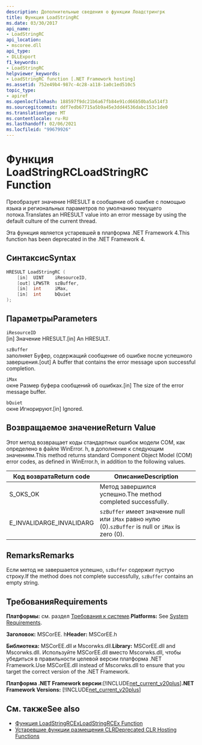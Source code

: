 ```yaml
---
description: Дополнительные сведения о функции Лоадстрингрк
title: Функция LoadStringRC
ms.date: 03/30/2017
api_name:
- LoadStringRC
api_location:
- mscoree.dll
api_type:
- DLLExport
f1_keywords:
- LoadStringRC
helpviewer_keywords:
- LoadStringRC function [.NET Framework hosting]
ms.assetid: 752e49b4-987c-4c28-a118-1a0c1ed510c5
topic_type:
- apiref
ms.openlocfilehash: 188597f9dc21b6a67fb84e91cd66b50ba5a514f3
ms.sourcegitcommit: ddf7edb67715a5b9a45e3dd44536dabc153c1de0
ms.translationtype: MT
ms.contentlocale: ru-RU
ms.lasthandoff: 02/06/2021
ms.locfileid: "99679926"
---
```

# <a name="loadstringrc-function"></a><span data-ttu-id="f11a1-103">Функция LoadStringRC</span><span class="sxs-lookup"><span data-stu-id="f11a1-103">LoadStringRC Function</span></span>

<span data-ttu-id="f11a1-104">Преобразует значение HRESULT в сообщение об ошибке с помощью языка и региональных параметров по умолчанию текущего потока.</span><span class="sxs-lookup"><span data-stu-id="f11a1-104">Translates an HRESULT value into an error message by using the default culture of the current thread.</span></span>  
  
 <span data-ttu-id="f11a1-105">Эта функция является устаревшей в платформа .NET Framework 4.</span><span class="sxs-lookup"><span data-stu-id="f11a1-105">This function has been deprecated in the .NET Framework 4.</span></span>  
  
## <a name="syntax"></a><span data-ttu-id="f11a1-106">Синтаксис</span><span class="sxs-lookup"><span data-stu-id="f11a1-106">Syntax</span></span>  
  
```cpp  
HRESULT LoadStringRC (  
    [in]  UINT    iResourceID,
    [out] LPWSTR  szBuffer,
    [in]  int     iMax,
    [in]  int     bQuiet  
);  
```  
  
## <a name="parameters"></a><span data-ttu-id="f11a1-107">Параметры</span><span class="sxs-lookup"><span data-stu-id="f11a1-107">Parameters</span></span>  

 `iResourceID`  
 <span data-ttu-id="f11a1-108">[in] Значение HRESULT.</span><span class="sxs-lookup"><span data-stu-id="f11a1-108">[in] An HRESULT.</span></span>  
  
 `szBuffer`  
 <span data-ttu-id="f11a1-109">заполняет Буфер, содержащий сообщение об ошибке после успешного завершения.</span><span class="sxs-lookup"><span data-stu-id="f11a1-109">[out] A buffer that contains the error message upon successful completion.</span></span>  
  
 `iMax`  
 <span data-ttu-id="f11a1-110">окне Размер буфера сообщений об ошибках.</span><span class="sxs-lookup"><span data-stu-id="f11a1-110">[in] The size of the error message buffer.</span></span>  
  
 `bQuiet`  
 <span data-ttu-id="f11a1-111">окне Игнорируют.</span><span class="sxs-lookup"><span data-stu-id="f11a1-111">[in] Ignored.</span></span>  
  
## <a name="return-value"></a><span data-ttu-id="f11a1-112">Возвращаемое значение</span><span class="sxs-lookup"><span data-stu-id="f11a1-112">Return Value</span></span>  

 <span data-ttu-id="f11a1-113">Этот метод возвращает коды стандартных ошибок модели COM, как определено в файле WinError. h, в дополнение к следующим значениям.</span><span class="sxs-lookup"><span data-stu-id="f11a1-113">This method returns standard Component Object Model (COM) error codes, as defined in WinError.h, in addition to the following values.</span></span>  
  
|<span data-ttu-id="f11a1-114">Код возврата</span><span class="sxs-lookup"><span data-stu-id="f11a1-114">Return code</span></span>|<span data-ttu-id="f11a1-115">Описание</span><span class="sxs-lookup"><span data-stu-id="f11a1-115">Description</span></span>|  
|-----------------|-----------------|  
|<span data-ttu-id="f11a1-116">S_OK</span><span class="sxs-lookup"><span data-stu-id="f11a1-116">S_OK</span></span>|<span data-ttu-id="f11a1-117">Метод завершился успешно.</span><span class="sxs-lookup"><span data-stu-id="f11a1-117">The method completed successfully.</span></span>|  
|<span data-ttu-id="f11a1-118">E_INVALIDARG</span><span class="sxs-lookup"><span data-stu-id="f11a1-118">E_INVALIDARG</span></span>|<span data-ttu-id="f11a1-119">`szBuffer` имеет значение null или `iMax` равно нулю (0).</span><span class="sxs-lookup"><span data-stu-id="f11a1-119">`szBuffer` is null or `iMax` is zero (0).</span></span>|  
  
## <a name="remarks"></a><span data-ttu-id="f11a1-120">Remarks</span><span class="sxs-lookup"><span data-stu-id="f11a1-120">Remarks</span></span>  

 <span data-ttu-id="f11a1-121">Если метод не завершается успешно, `szBuffer` содержит пустую строку.</span><span class="sxs-lookup"><span data-stu-id="f11a1-121">If the method does not complete successfully, `szBuffer` contains an empty string.</span></span>  
  
## <a name="requirements"></a><span data-ttu-id="f11a1-122">Требования</span><span class="sxs-lookup"><span data-stu-id="f11a1-122">Requirements</span></span>  

 <span data-ttu-id="f11a1-123">**Платформы:** см. раздел [Требования к системе](../../get-started/system-requirements.md).</span><span class="sxs-lookup"><span data-stu-id="f11a1-123">**Platforms:** See [System Requirements](../../get-started/system-requirements.md).</span></span>  
  
 <span data-ttu-id="f11a1-124">**Заголовок:** MSCorEE. h</span><span class="sxs-lookup"><span data-stu-id="f11a1-124">**Header:** MSCorEE.h</span></span>  
  
 <span data-ttu-id="f11a1-125">**Библиотека:** MSCorEE.dll и Mscorwks.dll.</span><span class="sxs-lookup"><span data-stu-id="f11a1-125">**Library:** MSCorEE.dll and Mscorwks.dll.</span></span> <span data-ttu-id="f11a1-126">Используйте MSCorEE.dll вместо Mscorwks.dll, чтобы убедиться в правильности целевой версии платформа .NET Framework.</span><span class="sxs-lookup"><span data-stu-id="f11a1-126">Use MSCorEE.dll instead of Mscorwks.dll to ensure that you target the correct version of the .NET Framework.</span></span>  
  
 <span data-ttu-id="f11a1-127">**Платформа .NET Framework версии:**[!INCLUDE[net_current_v20plus](../../../../includes/net-current-v20plus-md.md)]</span><span class="sxs-lookup"><span data-stu-id="f11a1-127">**.NET Framework Versions:** [!INCLUDE[net_current_v20plus](../../../../includes/net-current-v20plus-md.md)]</span></span>  
  
## <a name="see-also"></a><span data-ttu-id="f11a1-128">См. также</span><span class="sxs-lookup"><span data-stu-id="f11a1-128">See also</span></span>

- [<span data-ttu-id="f11a1-129">Функция LoadStringRCEx</span><span class="sxs-lookup"><span data-stu-id="f11a1-129">LoadStringRCEx Function</span></span>](loadstringrcex-function.md)
- [<span data-ttu-id="f11a1-130">Устаревшие функции размещения CLR</span><span class="sxs-lookup"><span data-stu-id="f11a1-130">Deprecated CLR Hosting Functions</span></span>](deprecated-clr-hosting-functions.md)
